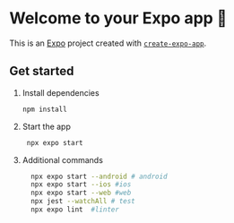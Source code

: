 # Welcome to your Expo app 👋

This is an [Expo](https://expo.dev) project created with [`create-expo-app`](https://www.npmjs.com/package/create-expo-app).

## Get started

1. Install dependencies

   ```bash
   npm install
   ```

2. Start the app

   ```bash
    npx expo start
   ```

3. Additional commands

   ```bash
     npx expo start --android # android
     npx expo start --ios #ios
     npx expo start --web #web
     npx jest --watchAll # test
     npx expo lint  #linter
   ```
